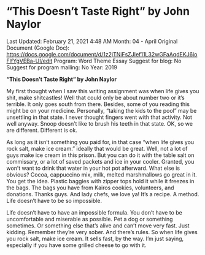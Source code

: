 # “This Doesn’t Taste Right” by John Naylor

Last Updated: February 21, 2021 4:48 AM
Month: 04 - April
Original Document (Google Doc): https://docs.google.com/document/d/1z2jTNiFsZJIef11L32wGFaAqdEKJ6ioFlfYgVEBa-UI/edit
Program: Word Theme Essay
Suggest for blog: No
Suggest for program mailing: No
Year: 2019

**“This Doesn’t Taste Right” by John Naylor**

My first thought when I saw this writing assignment was when life gives you shit, make shitcastles! Well that could only be about number two or it’s terrible. It only goes south from there. Besides, some of you reading this might be on your medicine. Personally, “taking the kids to the pool” may be unsettling in that state. I never thought fingers went with that activity. Not well anyway. Snoop doesn’t like to brush his teeth in that state. OK, so we are different. Different is ok.

As long as it isn’t something you paid for, in that case “when life gives you rock salt, make ice cream.” ideally that would be great. Well, not a lot of guys make ice cream in this prison. But you can do it with the table salt on commissary, or a lot of saved packets and ice in your cooler. Granted, you won’t want to drink that water in your hot pot afterward. What else is obvious? Cocoa, cappuccino mix, milk, melted marshmallows go great in it. You get the idea. Plastic baggies with zipper tops hold it while it freezes in the bags. The bags you have from Kairos cookies, volunteers, and donations. Thanks guys. And lady chefs, we love ya! It’s a recipe. A method. Life doesn’t have to be so impossible.

Life doesn’t have to have an impossible formula. You don’t have to be uncomfortable and miserable as possible. Pet a dog or something sometimes. Or something else that’s alive and can’t move very fast. Just kidding. Remember they’re very sober. And there’s rules. So when life gives you rock salt, make ice cream. It sells fast, by the way. I’m just saying, especially if you have some grilled cheese to go with it.